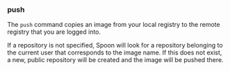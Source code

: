 ### push

The `push` command copies an image from your local registry to the remote registry that you are logged into. 

If a repository is not specified, Spoon will look for a repository belonging to the current user that corresponds to the image name. If this does not exist, a new, public repository will be created and the image will be pushed there.